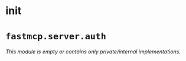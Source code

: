 # __init__

# `fastmcp.server.auth`

*This module is empty or contains only private/internal implementations.*
